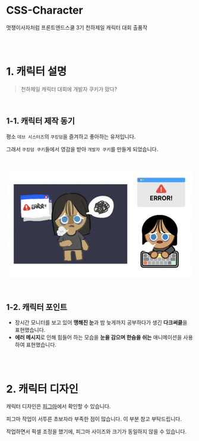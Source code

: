 # CSS-Character

멋쟁이사자처럼 프론트엔드스쿨 3기 천하제일 캐릭터 대회 출품작

<br>
<br>

# 1. 캐릭터 설명

> 천하제일 캐릭터 대회에 개발자 쿠키가 떴다?

<br>

## 1-1. 캐릭터 제작 동기

평소 `데브 시스터즈`의 `쿠킹덤`을 즐겨하고 좋아하는 유저입니다.

그래서 `쿠킹덤 쿠키`들에서 영감을 받아 `개발자 쿠키`를 만들게 되었습니다.

<br>

![](img/preview.png)

<br>

## 1-2. 캐릭터 포인트

-   장시간 모니터를 보고 있어 **맹해진 눈**과 밤 늦게까지 공부하다가 생긴 **다크써클**을 표현했습니다.
-   **에러 메시지**로 인해 힘들어 하는 모습을 **눈을 감으며 한숨을 쉬는** 애니메이션을 사용하여 표현했습니다.

<br>
<br>

# 2. 캐릭터 디자인

캐릭터 디자인은 [피그마](https://www.figma.com/file/P2F1OkZP6v819hdBDlejcU/%EC%B2%9C%ED%95%98%EC%A0%9C%EC%9D%BC-%EC%BA%90%EB%A6%AD%ED%84%B0-%EB%8C%80%ED%9A%8C---%EA%B0%9C%EB%B0%9C%EC%9E%90-%EC%BF%A0%ED%82%A4%EC%9D%98-%ED%95%9C%EC%88%A8?node-id=0%3A1)에서 확인할 수 있습니다.

피그마 작업이 서투른 초보자라 부족한 점이 많습니다. 이 부분 참고 부탁드립니다.

작업하면서 픽셀 조정을 했기에, 피그마 사이즈와 크기가 동일하지 않을 수 있습니다.
